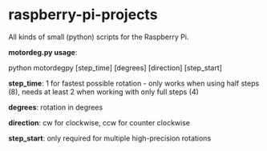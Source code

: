 # raspberry-pi-projects
All kinds of small (python) scripts for the Raspberry Pi.

**motordeg.py usage**:

python motordegpy [step_time] [degrees] [direction] [step_start]

**step_time**: 1 for fastest possible rotation - only works when using half steps (8), needs at least 2 when working with only full steps (4)

**degrees**: rotation in degrees

**direction**: cw for clockwise, ccw for counter clockwise

**step_start**: only required for multiple high-precision rotations
